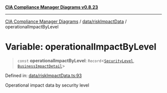 [**CIA Compliance Manager Diagrams v0.8.23**](../../../README.md)

***

[CIA Compliance Manager Diagrams](../../../modules.md) / [data/riskImpactData](../README.md) / operationalImpactByLevel

# Variable: operationalImpactByLevel

> `const` **operationalImpactByLevel**: `Record`\<[`SecurityLevel`](../../../types/cia/type-aliases/SecurityLevel.md), [`BusinessImpactDetail`](../../../types/interfaces/BusinessImpactDetail.md)\>

Defined in: [data/riskImpactData.ts:93](https://github.com/Hack23/cia-compliance-manager/blob/55488ba3ac0003e4435eb3634b6ab6e9b8b05a9b/src/data/riskImpactData.ts#L93)

Operational impact data by security level
